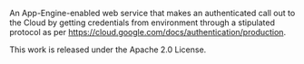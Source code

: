 An App-Engine-enabled web service that makes an authenticated call out to the Cloud by getting credentials from environment through a stipulated protocol as per https://cloud.google.com/docs/authentication/production.

This work is released under the Apache 2.0 License.
